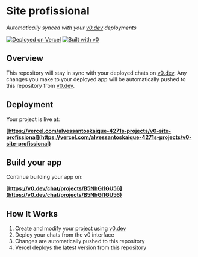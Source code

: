 # Site profissional

*Automatically synced with your [v0.dev](https://v0.dev) deployments*

[![Deployed on Vercel](https://img.shields.io/badge/Deployed%20on-Vercel-black?style=for-the-badge&logo=vercel)](https://vercel.com/alvessantoskaique-4271s-projects/v0-site-profissional)
[![Built with v0](https://img.shields.io/badge/Built%20with-v0.dev-black?style=for-the-badge)](https://v0.dev/chat/projects/B5NhGl1GU56)

## Overview

This repository will stay in sync with your deployed chats on [v0.dev](https://v0.dev).
Any changes you make to your deployed app will be automatically pushed to this repository from [v0.dev](https://v0.dev).

## Deployment

Your project is live at:

**[https://vercel.com/alvessantoskaique-4271s-projects/v0-site-profissional](https://vercel.com/alvessantoskaique-4271s-projects/v0-site-profissional)**

## Build your app

Continue building your app on:

**[https://v0.dev/chat/projects/B5NhGl1GU56](https://v0.dev/chat/projects/B5NhGl1GU56)**

## How It Works

1. Create and modify your project using [v0.dev](https://v0.dev)
2. Deploy your chats from the v0 interface
3. Changes are automatically pushed to this repository
4. Vercel deploys the latest version from this repository